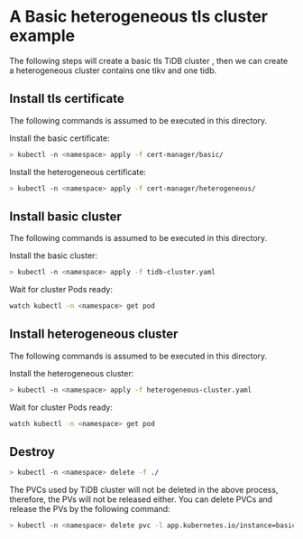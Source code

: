 # A Basic heterogeneous tls cluster example


The following steps will create a basic tls TiDB cluster , then we can create a heterogeneous cluster contains one tikv and one tidb.

## Install tls certificate
The following commands is assumed to be executed in this directory.

Install the basic certificate:
```bash
> kubectl -n <namespace> apply -f cert-manager/basic/
```

Install the heterogeneous certificate:
```bash
> kubectl -n <namespace> apply -f cert-manager/heterogeneous/
```


## Install basic cluster

The following commands is assumed to be executed in this directory.

Install the basic cluster:

```bash
> kubectl -n <namespace> apply -f tidb-cluster.yaml
```

Wait for cluster Pods ready:

```bash
watch kubectl -n <namespace> get pod
```

## Install heterogeneous cluster

The following commands is assumed to be executed in this directory.

Install the heterogeneous cluster:

```bash
> kubectl -n <namespace> apply -f heterogeneous-cluster.yaml
```

Wait for cluster Pods ready:

```bash
watch kubectl -n <namespace> get pod
```

## Destroy

```bash
> kubectl -n <namespace> delete -f ./
```

The PVCs used by TiDB cluster will not be deleted in the above process, therefore, the PVs will not be released either. You can delete PVCs and release the PVs by the following command:
```bash
> kubectl -n <namespace> delete pvc -l app.kubernetes.io/instance=basic,app.kubernetes.io/managed-by=tidb-operator
```


